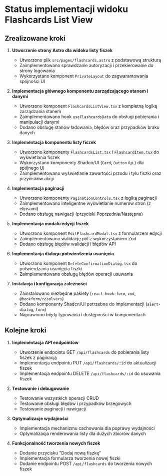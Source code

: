 # Status implementacji widoku Flashcards List View

## Zrealizowane kroki

1. **Utworzenie strony Astro dla widoku listy fiszek**
   - Utworzono plik `src/pages/flashcards.astro` z podstawową strukturą
   - Zaimplementowano sprawdzanie autoryzacji i przekierowanie do strony logowania
   - Wykorzystano komponent `PrivateLayout` do zagwarantowania spójności UI

2. **Implementacja głównego komponentu zarządzającego stanem i danymi**
   - Utworzono komponent `FlashcardsListView.tsx` z kompletną logiką zarządzania stanem
   - Zaimplementowano hook `useFlashcardsData` do obsługi pobierania i manipulacji danymi
   - Dodano obsługę stanów ładowania, błędów oraz przypadków braku danych

3. **Implementacja komponentu listy fiszek**
   - Utworzono komponenty `FlashcardsList.tsx` i `FlashcardItem.tsx` do wyświetlania fiszek
   - Wykorzystano komponenty Shadcn/UI (`Card`, `Button` itp.) dla spójnego UI
   - Zaimplementowano wyświetlanie zawartości przodu i tyłu fiszki oraz przycisków akcji

4. **Implementacja paginacji**
   - Utworzono komponenty `PaginationControls.tsx` z logiką paginacji
   - Zaimplementowano inteligentne wyświetlanie numerów stron (z elipsami)
   - Dodano obsługę nawigacji (przyciski Poprzednia/Następna)

5. **Implementacja modalu edycji fiszek**
   - Utworzono komponent `EditFlashcardModal.tsx` z formularzem edycji
   - Zaimplementowano walidację pól z wykorzystaniem Zod
   - Dodano obsługę błędów walidacji i błędów API

6. **Implementacja dialogu potwierdzenia usunięcia**
   - Utworzono komponent `DeleteConfirmationDialog.tsx` do potwierdzania usunięcia fiszki
   - Zaimplementowano obsługę błędów operacji usuwania

7. **Instalacja i konfiguracja zależności**
   - Zainstalowano niezbędne pakiety (`react-hook-form`, `zod`, `@hookform/resolvers`)
   - Dodano komponenty Shadcn/UI potrzebne do implementacji (`alert-dialog`, `form`)
   - Naprawiono błędy typowania i dostępności w komponentach

## Kolejne kroki

1. **Implementacja API endpointów**
   - Utworzenie endpointu GET `/api/flashcards` do pobierania listy fiszek z paginacją
   - Implementacja endpointu PUT `/api/flashcards/:id` do aktualizacji fiszek
   - Implementacja endpointu DELETE `/api/flashcards/:id` do usuwania fiszek

2. **Testowanie i debugowanie**
   - Testowanie wszystkich operacji CRUD
   - Testowanie obsługi błędów i przypadków brzegowych
   - Testowanie paginacji i nawigacji

3. **Optymalizacje wydajności**
   - Implementacja mechanizmu cachowania dla poprawy wydajności
   - Optymalizacja renderowania listy dla dużych zbiorów danych

4. **Funkcjonalność tworzenia nowych fiszek**
   - Dodanie przycisku "Dodaj nową fiszkę" 
   - Implementacja formularza tworzenia nowej fiszki
   - Dodanie endpointu POST `/api/flashcards` do tworzenia nowych fiszek 